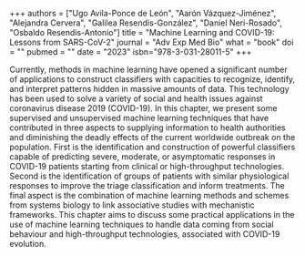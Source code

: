 +++
authors = ["Ugo Avila-Ponce de León", "Aarón Vázquez-Jiménez", "Alejandra Cervera", "Galilea Resendis-González", "Daniel Neri-Rosado", "Osbaldo Resendis-Antonio"]
title = "Machine Learning and COVID-19: Lessons from SARS-CoV-2"
journal = "Adv Exp Med Bio"
what = "book"
doi = ""
pubmed = ""
date = "2023"
isbn="978-3-031-28011-5"
+++

Currently, methods in machine learning have opened a significant number of applications to construct classifiers with capacities to recognize, identify, and interpret patterns hidden in massive amounts of data. This technology has been used to solve a variety of social and health issues against coronavirus disease 2019 (COVID-19). In this chapter, we present some supervised and unsupervised machine learning techniques that have contributed in three aspects to supplying information to health authorities and diminishing the deadly effects of the current worldwide outbreak on the population. First is the identification and construction of powerful classifiers capable of predicting severe, moderate, or asymptomatic responses in COVID-19 patients starting from clinical or high-throughput technologies. Second is the identification of groups of patients with similar physiological responses to improve the triage classification and inform treatments. The final aspect is the combination of machine learning methods and schemes from systems biology to link associative studies with mechanistic frameworks. This chapter aims to discuss some practical applications in the use of machine learning techniques to handle data coming from social behaviour and high-throughput technologies, associated with COVID-19 evolution.